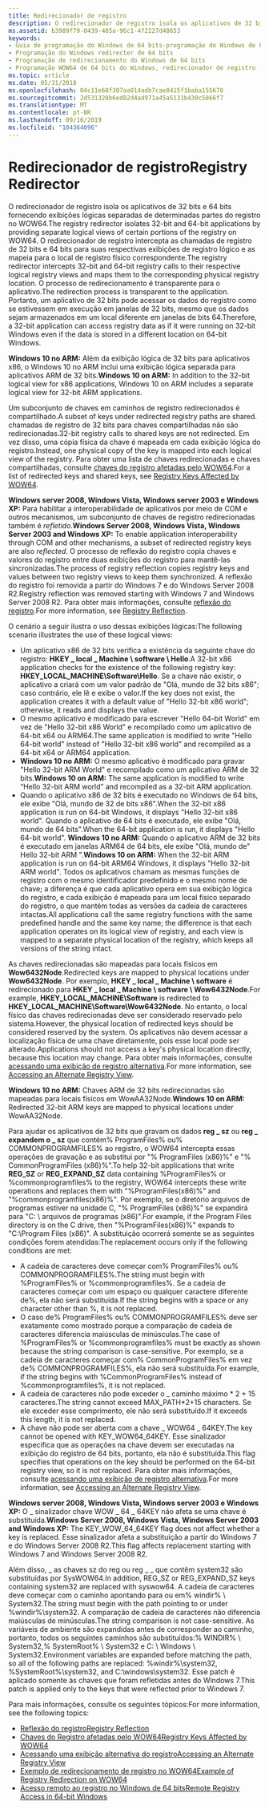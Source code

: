 ```yaml
---
title: Redirecionador de registro
description: O redirecionador de registro isola os aplicativos de 32 bits e 64 bits fornecendo exibições lógicas separadas de determinadas partes do registro no WOW64.
ms.assetid: b3989f79-0439-485a-96c1-4f2227d48653
keywords:
- Guia de programação do Windows de 64 bits-programação do Windows de 64 bits, redirecionador de registro
- Programação do Windows redirecter de 64 bits
- Programação de redirecionamento do Windows de 64 bits
- Programação WOW64 de 64 bits do Windows, redirecionador de registro
ms.topic: article
ms.date: 05/31/2018
ms.openlocfilehash: 04c11e68f307aa014adb7cae8415f1baba155678
ms.sourcegitcommit: 2d531328b6ed82d4ad971a45a5131b430c5866f7
ms.translationtype: MT
ms.contentlocale: pt-BR
ms.lasthandoff: 09/16/2019
ms.locfileid: "104364096"
---
```

# <a name="registry-redirector"></a><span data-ttu-id="2039e-107">Redirecionador de registro</span><span class="sxs-lookup"><span data-stu-id="2039e-107">Registry Redirector</span></span>

<span data-ttu-id="2039e-108">O redirecionador de registro isola os aplicativos de 32 bits e 64 bits fornecendo exibições lógicas separadas de determinadas partes do registro no WOW64.</span><span class="sxs-lookup"><span data-stu-id="2039e-108">The registry redirector isolates 32-bit and 64-bit applications by providing separate logical views of certain portions of the registry on WOW64.</span></span> <span data-ttu-id="2039e-109">O redirecionador de registro intercepta as chamadas de registro de 32 bits e 64 bits para suas respectivas exibições de registro lógico e as mapeia para o local de registro físico correspondente.</span><span class="sxs-lookup"><span data-stu-id="2039e-109">The registry redirector intercepts 32-bit and 64-bit registry calls to their respective logical registry views and maps them to the corresponding physical registry location.</span></span> <span data-ttu-id="2039e-110">O processo de redirecionamento é transparente para o aplicativo.</span><span class="sxs-lookup"><span data-stu-id="2039e-110">The redirection process is transparent to the application.</span></span> <span data-ttu-id="2039e-111">Portanto, um aplicativo de 32 bits pode acessar os dados do registro como se estivessem em execução em janelas de 32 bits, mesmo que os dados sejam armazenados em um local diferente em janelas de bits 64.</span><span class="sxs-lookup"><span data-stu-id="2039e-111">Therefore, a 32-bit application can access registry data as if it were running on 32-bit Windows even if the data is stored in a different location on 64-bit Windows.</span></span>

<span data-ttu-id="2039e-112">**Windows 10 no ARM:** Além da exibição lógica de 32 bits para aplicativos x86, o Windows 10 no ARM inclui uma exibição lógica separada para aplicativos ARM de 32 bits.</span><span class="sxs-lookup"><span data-stu-id="2039e-112">**Windows 10 on ARM:** In addition to the 32-bit logical view for x86 applications, Windows 10 on ARM includes a separate logical view for 32-bit ARM applications.</span></span>

<span data-ttu-id="2039e-113">Um subconjunto de chaves em caminhos de registro redirecionados é compartilhado.</span><span class="sxs-lookup"><span data-stu-id="2039e-113">A subset of keys under redirected registry paths are shared.</span></span> <span data-ttu-id="2039e-114">chamadas de registro de 32 bits para chaves compartilhadas não são redirecionadas.</span><span class="sxs-lookup"><span data-stu-id="2039e-114">32-bit registry calls to shared keys are not redirected.</span></span> <span data-ttu-id="2039e-115">Em vez disso, uma cópia física da chave é mapeada em cada exibição lógica do registro.</span><span class="sxs-lookup"><span data-stu-id="2039e-115">Instead, one physical copy of the key is mapped into each logical view of the registry.</span></span> <span data-ttu-id="2039e-116">Para obter uma lista de chaves redirecionadas e chaves compartilhadas, consulte [chaves do registro afetadas pelo WOW64](shared-registry-keys.md).</span><span class="sxs-lookup"><span data-stu-id="2039e-116">For a list of redirected keys and shared keys, see [Registry Keys Affected by WOW64](shared-registry-keys.md).</span></span>

<span data-ttu-id="2039e-117">**Windows server 2008, Windows Vista, Windows server 2003 e Windows XP:** Para habilitar a interoperabilidade de aplicativos por meio de COM e outros mecanismos, um subconjunto de chaves de registro redirecionadas também é *refletido*.</span><span class="sxs-lookup"><span data-stu-id="2039e-117">**Windows Server 2008, Windows Vista, Windows Server 2003 and Windows XP:** To enable application interoperability through COM and other mechanisms, a subset of redirected registry keys are also *reflected*.</span></span> <span data-ttu-id="2039e-118">O processo de reflexão do registro copia chaves e valores do registro entre duas exibições do registro para mantê-las sincronizadas.</span><span class="sxs-lookup"><span data-stu-id="2039e-118">The process of registry reflection copies registry keys and values between two registry views to keep them synchronized.</span></span> <span data-ttu-id="2039e-119">A reflexão do registro foi removida a partir do Windows 7 e do Windows Server 2008 R2.</span><span class="sxs-lookup"><span data-stu-id="2039e-119">Registry reflection was removed starting with Windows 7 and Windows Server 2008 R2.</span></span> <span data-ttu-id="2039e-120">Para obter mais informações, consulte [reflexão do registro](registry-reflection.md).</span><span class="sxs-lookup"><span data-stu-id="2039e-120">For more information, see [Registry Reflection](registry-reflection.md).</span></span>

<span data-ttu-id="2039e-121">O cenário a seguir ilustra o uso dessas exibições lógicas:</span><span class="sxs-lookup"><span data-stu-id="2039e-121">The following scenario illustrates the use of these logical views:</span></span>

-   <span data-ttu-id="2039e-122">Um aplicativo x86 de 32 bits verifica a existência da seguinte chave do registro: **HKEY \_ local \_ Machine \\ software \\ Hello**.</span><span class="sxs-lookup"><span data-stu-id="2039e-122">A 32-bit x86 application checks for the existence of the following registry key: **HKEY\_LOCAL\_MACHINE\\Software\\Hello**.</span></span> <span data-ttu-id="2039e-123">Se a chave não existir, o aplicativo a criará com um valor padrão de "Olá, mundo de 32 bits x86"; caso contrário, ele lê e exibe o valor.</span><span class="sxs-lookup"><span data-stu-id="2039e-123">If the key does not exist, the application creates it with a default value of "Hello 32-bit x86 world"; otherwise, it reads and displays the value.</span></span>
-   <span data-ttu-id="2039e-124">O mesmo aplicativo é modificado para escrever "Hello 64-bit World" em vez de "Hello 32-bit x86 World" e recompilado como um aplicativo de 64-bit x64 ou ARM64.</span><span class="sxs-lookup"><span data-stu-id="2039e-124">The same application is modified to write "Hello 64-bit world" instead of "Hello 32-bit x86 world" and recompiled as a 64-bit x64 or ARM64 application.</span></span>
-   <span data-ttu-id="2039e-125">**Windows 10 no ARM:** O mesmo aplicativo é modificado para gravar "Hello 32-bit ARM World" e recompilado como um aplicativo ARM de 32 bits.</span><span class="sxs-lookup"><span data-stu-id="2039e-125">**Windows 10 on ARM:** The same application is modified to write “Hello 32-bit ARM world” and recompiled as a 32-bit ARM application.</span></span>
-   <span data-ttu-id="2039e-126">Quando o aplicativo x86 de 32 bits é executado no Windows de 64 bits, ele exibe "Olá, mundo de 32 de bits x86".</span><span class="sxs-lookup"><span data-stu-id="2039e-126">When the 32-bit x86 application is run on 64-bit Windows, it displays "Hello 32-bit x86 world".</span></span> <span data-ttu-id="2039e-127">Quando o aplicativo de 64 bits é executado, ele exibe "Olá, mundo de 64 bits".</span><span class="sxs-lookup"><span data-stu-id="2039e-127">When the 64-bit application is run, it displays "Hello 64-bit world".</span></span> <span data-ttu-id="2039e-128">**Windows 10 no ARM:** Quando o aplicativo ARM de 32 bits é executado em janelas ARM64 de 64 bits, ele exibe "Olá, mundo de" Hello 32-bit ARM ".</span><span class="sxs-lookup"><span data-stu-id="2039e-128">**Windows 10 on ARM:** When the 32-bit ARM application is run on 64-bit ARM64 Windows, it displays "Hello 32-bit ARM world".</span></span> <span data-ttu-id="2039e-129">Todos os aplicativos chamam as mesmas funções de registro com o mesmo identificador predefinido e o mesmo nome de chave; a diferença é que cada aplicativo opera em sua exibição lógica do registro, e cada exibição é mapeada para um local físico separado do registro, o que mantém todas as versões da cadeia de caracteres intactas.</span><span class="sxs-lookup"><span data-stu-id="2039e-129">All applications call the same registry functions with the same predefined handle and the same key name; the difference is that each application operates on its logical view of registry, and each view is mapped to a separate physical location of the registry, which keeps all versions of the string intact.</span></span>

<span data-ttu-id="2039e-130">As chaves redirecionadas são mapeadas para locais físicos em **Wow6432Node**.</span><span class="sxs-lookup"><span data-stu-id="2039e-130">Redirected keys are mapped to physical locations under **Wow6432Node**.</span></span> <span data-ttu-id="2039e-131">Por exemplo, **HKEY \_ local \_ Machine \\ software** é redirecionado para **HKEY \_ local \_ Machine \\ software \\ Wow6432Node**.</span><span class="sxs-lookup"><span data-stu-id="2039e-131">For example, **HKEY\_LOCAL\_MACHINE\\Software** is redirected to **HKEY\_LOCAL\_MACHINE\\Software\\Wow6432Node**.</span></span> <span data-ttu-id="2039e-132">No entanto, o local físico das chaves redirecionadas deve ser considerado reservado pelo sistema.</span><span class="sxs-lookup"><span data-stu-id="2039e-132">However, the physical location of redirected keys should be considered reserved by the system.</span></span> <span data-ttu-id="2039e-133">Os aplicativos não devem acessar a localização física de uma chave diretamente, pois esse local pode ser alterado.</span><span class="sxs-lookup"><span data-stu-id="2039e-133">Applications should not access a key's physical location directly, because this location may change.</span></span> <span data-ttu-id="2039e-134">Para obter mais informações, consulte [acessando uma exibição de registro alternativa](accessing-an-alternate-registry-view.md).</span><span class="sxs-lookup"><span data-stu-id="2039e-134">For more information, see [Accessing an Alternate Registry View](accessing-an-alternate-registry-view.md).</span></span>

<span data-ttu-id="2039e-135">**Windows 10 no ARM:** Chaves ARM de 32 bits redirecionadas são mapeadas para locais físicos em WowAA32Node.</span><span class="sxs-lookup"><span data-stu-id="2039e-135">**Windows 10 on ARM:** Redirected 32-bit ARM keys are mapped to physical locations under WowAA32Node.</span></span>

<span data-ttu-id="2039e-136">Para ajudar os aplicativos de 32 bits que gravam os dados **reg \_ sz** ou **reg \_ expandem o \_ sz** que contém% ProgramFiles% ou% COMMONPROGRAMFILES% ao registro, o WOW64 intercepta essas operações de gravação e as substitui por "% ProgramFiles (x86)%" e "% CommonProgramFiles (x86)%".</span><span class="sxs-lookup"><span data-stu-id="2039e-136">To help 32-bit applications that write **REG\_SZ** or **REG\_EXPAND\_SZ** data containing %ProgramFiles% or %commonprogramfiles% to the registry, WOW64 intercepts these write operations and replaces them with "%ProgramFiles(x86)%" and "%commonprogramfiles(x86)%".</span></span> <span data-ttu-id="2039e-137">Por exemplo, se o diretório arquivos de programas estiver na unidade C, "% ProgramFiles (x86)%" se expandirá para "C: \\ arquivos de programas (x86)".</span><span class="sxs-lookup"><span data-stu-id="2039e-137">For example, if the Program Files directory is on the C drive, then "%ProgramFiles(x86)%" expands to "C:\\Program Files (x86)".</span></span> <span data-ttu-id="2039e-138">A substituição ocorrerá somente se as seguintes condições forem atendidas:</span><span class="sxs-lookup"><span data-stu-id="2039e-138">The replacement occurs only if the following conditions are met:</span></span>

-   <span data-ttu-id="2039e-139">A cadeia de caracteres deve começar com% ProgramFiles% ou% COMMONPROGRAMFILES%.</span><span class="sxs-lookup"><span data-stu-id="2039e-139">The string must begin with %ProgramFiles% or %commonprogramfiles%.</span></span> <span data-ttu-id="2039e-140">Se a cadeia de caracteres começar com um espaço ou qualquer caractere diferente de%, ela não será substituída.</span><span class="sxs-lookup"><span data-stu-id="2039e-140">If the string begins with a space or any character other than %, it is not replaced.</span></span>
-   <span data-ttu-id="2039e-141">O caso de% ProgramFiles% ou% COMMONPROGRAMFILES% deve ser exatamente como mostrado porque a comparação de cadeia de caracteres diferencia maiúsculas de minúsculas.</span><span class="sxs-lookup"><span data-stu-id="2039e-141">The case of %ProgramFiles% or %commonprogramfiles% must be exactly as shown because the string comparison is case-sensitive.</span></span> <span data-ttu-id="2039e-142">Por exemplo, se a cadeia de caracteres começar com% CommonProgramFiles% em vez de% COMMONPROGRAMFILES%, ela não será substituída.</span><span class="sxs-lookup"><span data-stu-id="2039e-142">For example, if the string begins with %CommonProgramFiles% instead of %commonprogramfiles%, it is not replaced.</span></span>
-   <span data-ttu-id="2039e-143">A cadeia de caracteres não pode exceder o \_ caminho máximo \* 2 + 15 caracteres.</span><span class="sxs-lookup"><span data-stu-id="2039e-143">The string cannot exceed MAX\_PATH\*2+15 characters.</span></span> <span data-ttu-id="2039e-144">Se ele exceder esse comprimento, ele não será substituído.</span><span class="sxs-lookup"><span data-stu-id="2039e-144">If it exceeds this length, it is not replaced.</span></span>
-   <span data-ttu-id="2039e-145">A chave não pode ser aberta com a chave \_ WOW64 \_ 64KEY.</span><span class="sxs-lookup"><span data-stu-id="2039e-145">The key cannot be opened with KEY\_WOW64\_64KEY.</span></span> <span data-ttu-id="2039e-146">Esse sinalizador especifica que as operações na chave devem ser executadas na exibição do registro de 64 bits, portanto, ela não é substituída.</span><span class="sxs-lookup"><span data-stu-id="2039e-146">This flag specifies that operations on the key should be performed on the 64-bit registry view, so it is not replaced.</span></span> <span data-ttu-id="2039e-147">Para obter mais informações, consulte [acessando uma exibição de registro alternativa](accessing-an-alternate-registry-view.md).</span><span class="sxs-lookup"><span data-stu-id="2039e-147">For more information, see [Accessing an Alternate Registry View](accessing-an-alternate-registry-view.md).</span></span>

<span data-ttu-id="2039e-148">**Windows server 2008, Windows Vista, Windows server 2003 e Windows XP:** O \_ sinalizador chave WOW \_ 64 \_ 64KEY não afeta se uma chave é substituída.</span><span class="sxs-lookup"><span data-stu-id="2039e-148">**Windows Server 2008, Windows Vista, Windows Server 2003 and Windows XP:** The KEY\_WOW\_64\_64KEY flag does not affect whether a key is replaced.</span></span> <span data-ttu-id="2039e-149">Esse sinalizador afeta a substituição a partir do Windows 7 e do Windows Server 2008 R2.</span><span class="sxs-lookup"><span data-stu-id="2039e-149">This flag affects replacement starting with Windows 7 and Windows Server 2008 R2.</span></span>

<span data-ttu-id="2039e-150">Além disso, \_ as chaves sz do reg ou reg \_ \_ que contêm system32 são substituídas por SysWOW64.</span><span class="sxs-lookup"><span data-stu-id="2039e-150">In addition, REG\_SZ or REG\_EXPAND\_SZ keys containing system32 are replaced with syswow64.</span></span> <span data-ttu-id="2039e-151">A cadeia de caracteres deve começar com o caminho apontando para ou em% windir% \\ System32.</span><span class="sxs-lookup"><span data-stu-id="2039e-151">The string must begin with the path pointing to or under %windir%\\system32.</span></span> <span data-ttu-id="2039e-152">A comparação de cadeia de caracteres não diferencia maiúsculas de minúsculas.</span><span class="sxs-lookup"><span data-stu-id="2039e-152">The string comparison is not case-sensitive.</span></span> <span data-ttu-id="2039e-153">As variáveis de ambiente são expandidas antes de corresponder ao caminho, portanto, todos os seguintes caminhos são substituídos:% WINDIR% \\ System32,% SystemRoot% \\ System32 e C: \\ Windows \\ System32.</span><span class="sxs-lookup"><span data-stu-id="2039e-153">Environment variables are expanded before matching the path, so all of the following paths are replaced: %windir%\\system32, %SystemRoot%\\system32, and C:\\windows\\system32.</span></span> <span data-ttu-id="2039e-154">Esse patch é aplicado somente às chaves que foram refletidas antes do Windows 7.</span><span class="sxs-lookup"><span data-stu-id="2039e-154">This patch is applied only to the keys that were reflected prior to Windows 7.</span></span>

<span data-ttu-id="2039e-155">Para mais informações, consulte os seguintes tópicos:</span><span class="sxs-lookup"><span data-stu-id="2039e-155">For more information, see the following topics:</span></span>

-   [<span data-ttu-id="2039e-156">Reflexão do registro</span><span class="sxs-lookup"><span data-stu-id="2039e-156">Registry Reflection</span></span>](registry-reflection.md)
-   [<span data-ttu-id="2039e-157">Chaves do Registro afetadas pelo WOW64</span><span class="sxs-lookup"><span data-stu-id="2039e-157">Registry Keys Affected by WOW64</span></span>](shared-registry-keys.md)
-   [<span data-ttu-id="2039e-158">Acessando uma exibição alternativa do registro</span><span class="sxs-lookup"><span data-stu-id="2039e-158">Accessing an Alternate Registry View</span></span>](accessing-an-alternate-registry-view.md)
-   [<span data-ttu-id="2039e-159">Exemplo de redirecionamento de registro no WOW64</span><span class="sxs-lookup"><span data-stu-id="2039e-159">Example of Registry Redirection on WOW64</span></span>](example-of-registry-reflection-and-redirection-on-wow64.md)
-   [<span data-ttu-id="2039e-160">Acesso remoto ao registro no Windows de 64 bits</span><span class="sxs-lookup"><span data-stu-id="2039e-160">Remote Registry Access in 64-bit Windows</span></span>](remote-registry-access-in-64-bit-windows.md)

 

 





